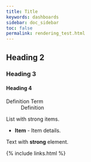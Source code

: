 ```yaml
---
title: Title
keywords: dashboards
sidebar: doc_sidebar
toc: false
permalink: rendering_test.html
---
```


## Heading 2

### Heading 3

#### Heading 4

<dl>
<dt>Definition Term</dt><dd>Definition</dd></dl>

List with strong items.

<ul>
<li><strong>Item</strong> - Item details.</li>
</ul>

Text with <strong>strong</strong> element.

{% include links.html %}
